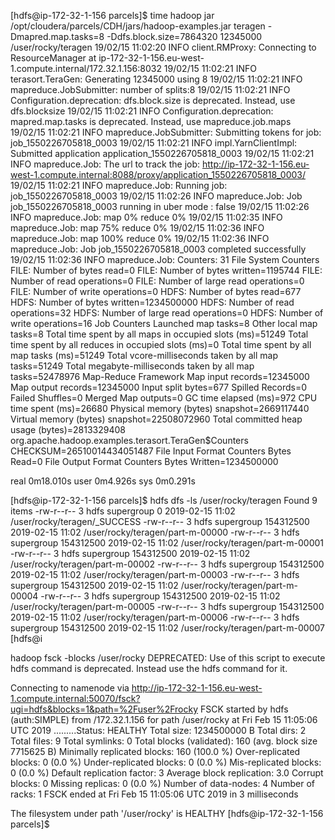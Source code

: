 [hdfs@ip-172-32-1-156 parcels]$ time hadoop jar /opt/cloudera/parcels/CDH/jars/hadoop-examples.jar teragen -Dmapred.map.tasks=8 -Ddfs.block.size=7864320 12345000 /user/rocky/teragen
19/02/15 11:02:20 INFO client.RMProxy: Connecting to ResourceManager at ip-172-32-1-156.eu-west-1.compute.internal/172.32.1.156:8032
19/02/15 11:02:21 INFO terasort.TeraGen: Generating 12345000 using 8
19/02/15 11:02:21 INFO mapreduce.JobSubmitter: number of splits:8
19/02/15 11:02:21 INFO Configuration.deprecation: dfs.block.size is deprecated. Instead, use dfs.blocksize
19/02/15 11:02:21 INFO Configuration.deprecation: mapred.map.tasks is deprecated. Instead, use mapreduce.job.maps
19/02/15 11:02:21 INFO mapreduce.JobSubmitter: Submitting tokens for job: job_1550226705818_0003
19/02/15 11:02:21 INFO impl.YarnClientImpl: Submitted application application_1550226705818_0003
19/02/15 11:02:21 INFO mapreduce.Job: The url to track the job: http://ip-172-32-1-156.eu-west-1.compute.internal:8088/proxy/application_1550226705818_0003/
19/02/15 11:02:21 INFO mapreduce.Job: Running job: job_1550226705818_0003
19/02/15 11:02:26 INFO mapreduce.Job: Job job_1550226705818_0003 running in uber mode : false
19/02/15 11:02:26 INFO mapreduce.Job:  map 0% reduce 0%
19/02/15 11:02:35 INFO mapreduce.Job:  map 75% reduce 0%
19/02/15 11:02:36 INFO mapreduce.Job:  map 100% reduce 0%
19/02/15 11:02:36 INFO mapreduce.Job: Job job_1550226705818_0003 completed successfully
19/02/15 11:02:36 INFO mapreduce.Job: Counters: 31
	File System Counters
		FILE: Number of bytes read=0
		FILE: Number of bytes written=1195744
		FILE: Number of read operations=0
		FILE: Number of large read operations=0
		FILE: Number of write operations=0
		HDFS: Number of bytes read=677
		HDFS: Number of bytes written=1234500000
		HDFS: Number of read operations=32
		HDFS: Number of large read operations=0
		HDFS: Number of write operations=16
	Job Counters 
		Launched map tasks=8
		Other local map tasks=8
		Total time spent by all maps in occupied slots (ms)=51249
		Total time spent by all reduces in occupied slots (ms)=0
		Total time spent by all map tasks (ms)=51249
		Total vcore-milliseconds taken by all map tasks=51249
		Total megabyte-milliseconds taken by all map tasks=52478976
	Map-Reduce Framework
		Map input records=12345000
		Map output records=12345000
		Input split bytes=677
		Spilled Records=0
		Failed Shuffles=0
		Merged Map outputs=0
		GC time elapsed (ms)=972
		CPU time spent (ms)=26680
		Physical memory (bytes) snapshot=2669117440
		Virtual memory (bytes) snapshot=22508072960
		Total committed heap usage (bytes)=2813329408
	org.apache.hadoop.examples.terasort.TeraGen$Counters
		CHECKSUM=26510014434051487
	File Input Format Counters 
		Bytes Read=0
	File Output Format Counters 
		Bytes Written=1234500000

real	0m18.010s
user	0m4.926s
sys	0m0.291s

[hdfs@ip-172-32-1-156 parcels]$ hdfs dfs -ls /user/rocky/teragen
Found 9 items
-rw-r--r--   3 hdfs supergroup          0 2019-02-15 11:02 /user/rocky/teragen/_SUCCESS
-rw-r--r--   3 hdfs supergroup  154312500 2019-02-15 11:02 /user/rocky/teragen/part-m-00000
-rw-r--r--   3 hdfs supergroup  154312500 2019-02-15 11:02 /user/rocky/teragen/part-m-00001
-rw-r--r--   3 hdfs supergroup  154312500 2019-02-15 11:02 /user/rocky/teragen/part-m-00002
-rw-r--r--   3 hdfs supergroup  154312500 2019-02-15 11:02 /user/rocky/teragen/part-m-00003
-rw-r--r--   3 hdfs supergroup  154312500 2019-02-15 11:02 /user/rocky/teragen/part-m-00004
-rw-r--r--   3 hdfs supergroup  154312500 2019-02-15 11:02 /user/rocky/teragen/part-m-00005
-rw-r--r--   3 hdfs supergroup  154312500 2019-02-15 11:02 /user/rocky/teragen/part-m-00006
-rw-r--r--   3 hdfs supergroup  154312500 2019-02-15 11:02 /user/rocky/teragen/part-m-00007
[hdfs@i

 hadoop fsck -blocks /user/rocky
DEPRECATED: Use of this script to execute hdfs command is deprecated.
Instead use the hdfs command for it.

Connecting to namenode via http://ip-172-32-1-156.eu-west-1.compute.internal:50070/fsck?ugi=hdfs&blocks=1&path=%2Fuser%2Frocky
FSCK started by hdfs (auth:SIMPLE) from /172.32.1.156 for path /user/rocky at Fri Feb 15 11:05:06 UTC 2019
.........Status: HEALTHY
 Total size:	1234500000 B
 Total dirs:	2
 Total files:	9
 Total symlinks:		0
 Total blocks (validated):	160 (avg. block size 7715625 B)
 Minimally replicated blocks:	160 (100.0 %)
 Over-replicated blocks:	0 (0.0 %)
 Under-replicated blocks:	0 (0.0 %)
 Mis-replicated blocks:		0 (0.0 %)
 Default replication factor:	3
 Average block replication:	3.0
 Corrupt blocks:		0
 Missing replicas:		0 (0.0 %)
 Number of data-nodes:		4
 Number of racks:		1
FSCK ended at Fri Feb 15 11:05:06 UTC 2019 in 3 milliseconds


The filesystem under path '/user/rocky' is HEALTHY
[hdfs@ip-172-32-1-156 parcels]$ 

